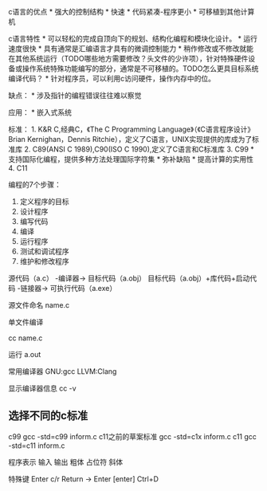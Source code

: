 c语言的优点
    * 强大的控制结构
    * 快速
    * 代码紧凑-程序更小
    * 可移植到其他计算机

c语言特性
    * 可以轻松的完成自顶向下的规划、结构化编程和模块化设计。
    * 运行速度很快
    * 具有通常是汇编语言才具有的微调控制能力
    * 稍作修改或不修改就能在其他系统运行（TODO哪些地方需要修改？头文件的少许项），针对特殊硬件设备或操作系统特殊功能编写的部分，通常是不可移植的。TODO怎么更具目标系统编译代码？
    * 针对程序员，可以利用c访问硬件，操作内存中的位。

缺点：
    * 涉及指针的编程错误往往难以察觉

应用：
    * 嵌入式系统

标准：
    1. K&R C,经典C，《The C Programming Language》（《C语言程序设计》Brian Kernighan，Dennis Ritchie），定义了C语言，UNIX实现提供的库成为了标准库
    2. C89(ANSI C 1989),C90(ISO C 1990),定义了C语言和C标准库
    3. C99
        * 支持国际化编程，提供多种方法处理国际字符集
        * 弥补缺陷
        * 提高计算的实用性
    4. C11

编程的7个步骤：

1. 定义程序的目标
2. 设计程序
3. 编写代码
4. 编译
5. 运行程序
6. 测试和调试程序
7. 维护和修改程序

源代码（a.c） -编译器-> 目标代码（a.obj）
目标代码（a.obj）+库代码+启动代码 -链接器-> 可执行代码（a.exe）

源文件命名
name.c

单文件编译

cc name.c

运行 a.out

常用编译器
GNU:gcc
LLVM:Clang

显示编译器信息 cc -v

## 选择不同的c标准

c99
gcc -std=c99 inform.c
c11之前的草案标准
gcc -std=c1x inform.c
c11
gcc -std=c11 inform.c

程序表示
输入
输出 粗体
占位符 斜体

特殊键 Enter c/r Return -> Enter [enter]
Ctrl+D


